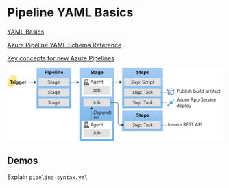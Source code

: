 # Pipeline YAML Basics

[YAML Basics](https://www.tutorialspoint.com/yaml/yaml_basics.htm)

[Azure Pipeline YAML Schema Reference](https://docs.microsoft.com/en-us/azure/devops/pipelines/yaml-schema?view=azure-devops&tabs=schema%2Cparameter-schema)

[Key concepts for new Azure Pipelines](https://docs.microsoft.com/en-us/azure/devops/pipelines/get-started/key-pipelines-concepts?view=azure-devops)

![key-concepts-overview](_images/key-concepts-overview.svg)

## Demos

Explain `pipeline-syntax.yml`